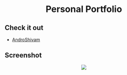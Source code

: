 <h1 align = "center" >Personal Portfolio</h1>

## Check it out
- [AndroShivam](https://androshivam.github.io/)

## Screenshot
<p align="center">
<img src="https://user-images.githubusercontent.com/52043419/103660343-7c5a1f80-4f93-11eb-8b56-09745fe24857.png"/>
</p>
